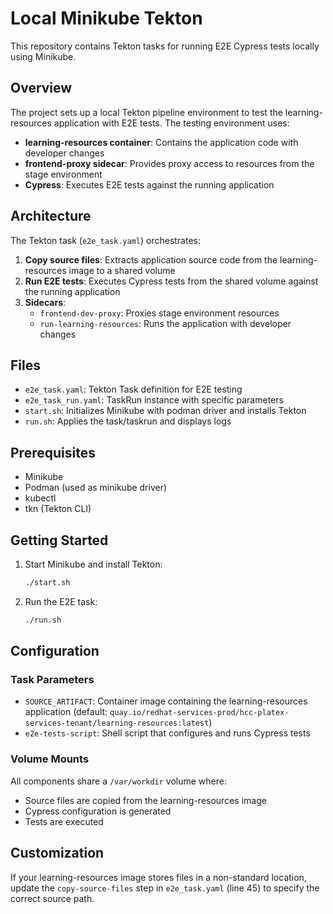 # Local Minikube Tekton

This repository contains Tekton tasks for running E2E Cypress tests locally using Minikube.

## Overview

The project sets up a local Tekton pipeline environment to test the learning-resources application with E2E tests. The testing environment uses:

- **learning-resources container**: Contains the application code with developer changes
- **frontend-proxy sidecar**: Provides proxy access to resources from the stage environment
- **Cypress**: Executes E2E tests against the running application

## Architecture

The Tekton task (`e2e_task.yaml`) orchestrates:

1. **Copy source files**: Extracts application source code from the learning-resources image to a shared volume
2. **Run E2E tests**: Executes Cypress tests from the shared volume against the running application
3. **Sidecars**:
   - `frontend-dev-proxy`: Proxies stage environment resources
   - `run-learning-resources`: Runs the application with developer changes

## Files

- `e2e_task.yaml`: Tekton Task definition for E2E testing
- `e2e_task_run.yaml`: TaskRun instance with specific parameters
- `start.sh`: Initializes Minikube with podman driver and installs Tekton
- `run.sh`: Applies the task/taskrun and displays logs

## Prerequisites

- Minikube
- Podman (used as minikube driver)
- kubectl
- tkn (Tekton CLI)

## Getting Started

1. Start Minikube and install Tekton:
   ```bash
   ./start.sh
   ```

2. Run the E2E task:
   ```bash
   ./run.sh
   ```

## Configuration

### Task Parameters

- `SOURCE_ARTIFACT`: Container image containing the learning-resources application (default: `quay.io/redhat-services-prod/hcc-platex-services-tenant/learning-resources:latest`)
- `e2e-tests-script`: Shell script that configures and runs Cypress tests

### Volume Mounts

All components share a `/var/workdir` volume where:
- Source files are copied from the learning-resources image
- Cypress configuration is generated
- Tests are executed

## Customization

If your learning-resources image stores files in a non-standard location, update the `copy-source-files` step in `e2e_task.yaml` (line 45) to specify the correct source path.
